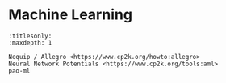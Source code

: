 # Machine Learning

```{toctree}
:titlesonly:
:maxdepth: 1

Nequip / Allegro <https://www.cp2k.org/howto:allegro>
Neural Network Potentials <https://www.cp2k.org/tools:aml>
pao-ml
```
